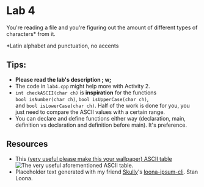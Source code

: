 # Lab 4
You're reading a file and you're figuring out the amount of different types of characters\* from it. 

\*Latin alphabet and punctuation, no accents

## Tips:
- **Please read the lab's description ; w;**
- The code in `lab4.cpp` might help more with Activity 2.
- `int checkASCII(char ch)` is **inspiration** for the functions `bool isNumber(char ch)`, `bool isUpperCase(char ch)`, and `bool isLowerCase(char ch)`. Half of the work is done for you, you just need to compare the ASCII values with a certain range.
- You can declare and define functions either way (declaration, main, definition vs declaration and definition before main). It's preference.

## Resources
- This [(very useful please make this your wallpaper) ASCII table](https://upload.wikimedia.org/wikipedia/commons/thumb/1/1b/ASCII-Table-wide.svg/2560px-ASCII-Table-wide.svg.png)
![The very useful aforementioned ASCII table.](https://upload.wikimedia.org/wikipedia/commons/thumb/1/1b/ASCII-Table-wide.svg/2560px-ASCII-Table-wide.svg.png)
- Placeholder text generated with my friend [Skully](https://github.com/skullface)'s [loona-ipsum-cli](https://github.com/idaluisonyeo/loona-ipsum-cli). Stan Loona.